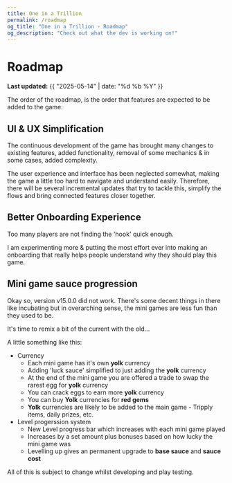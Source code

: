 ```yaml
---
title: One in a Trillion
permalink: /roadmap
og_title: "One in a Trillion - Roadmap"
og_description: "Check out what the dev is working on!"
---
```



# Roadmap
**Last updated:** {{ "2025-05-14" | date: "%d %b %Y" }}

The order of the roadmap, is the order that features are expected to be added to the game.

## UI & UX Simplification
The continuous development of the game has brought many changes to existing features, added functionality, removal of some mechanics & in some cases, added complexity. 

The user experience and interface has been neglected somewhat, making the game a little too hard to navigate and understand easily. Therefore, there will be several incremental updates that try to tackle this, simplify the flows and bring connected features closer together.


## Better Onboarding Experience
Too many players are not finding the 'hook' quick enough.

I am experimenting more & putting the most effort ever into making an onboarding that really helps people understand why they should play this game.


## Mini game sauce progression
Okay so, version v15.0.0 did not work. There's some decent things in there like incubating but in overarching sense, the mini games are less fun than they used to be. 

It's time to remix a bit of the current with the old...


A little something like this:
- Currency
  - Each mini game has it's own **yolk** currency
  - Adding 'luck sauce' simplified to just adding the **yolk** currency
  - At the end of the mini game you are offered a trade to swap the rarest egg for **yolk** currency
  - You can crack eggs to earn more **yolk** currency
  - You can buy **Yolk** currencies for **red gems**
  - **Yolk** currencies are likely to be added to the main game - Tripply items, daily prizes, etc.
- Level progerssion system
  - New Level progress bar which increases with each mini game played
  - Increases by a set amount plus bonuses based on how lucky the mini game was
  - Levelling up gives an permanent upgrade to **base sauce** and **sauce cost**


All of this is subject to change whilst developing and play testing.
